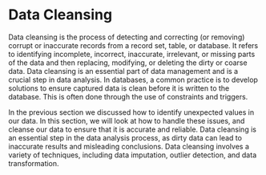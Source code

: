 # Data Cleansing

Data cleansing is the process of detecting and correcting (or removing) corrupt
or inaccurate records from a record set, table, or database. It refers to
identifying incomplete, incorrect, inaccurate, irrelevant, or missing parts of
the data and then replacing, modifying, or deleting the dirty or coarse data.
Data cleansing is an essential part of data management and is a crucial step in
data analysis. In databases, a common practice is to develop solutions to ensure
captured data is clean before it is written to the database. This is often done
through the use of constraints and triggers.

In the previous section we discussed how to identify unexpected values in our
data. In this section, we will look at how to handle these issues, and cleanse
our data to ensure that it is accurate and reliable. Data cleansing is an
essential step in the data analysis process, as dirty data can lead to
inaccurate results and misleading conclusions. Data cleansing involves a variety
of techniques, including data imputation, outlier detection, and data
transformation.

<!-- TODO: write ~1000 words -->

<!-- TODO: add 5 activities -->
